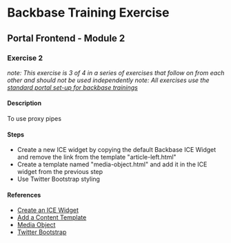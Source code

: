 # Backbase Training Exercise## Portal Frontend - Module 2### Exercise 2_note: This exercise is 3 of 4 in a series of exercises that follow on from each other and should not be used independently__note: All exercises use the [standard portal set-up for backbase trainings](https://my.backbase.com/resources/how-to-guides/getting-your-first-launchpad-based-portal-set-up/)_#### DescriptionTo use proxy pipes#### Steps - Create a new ICE widget by copying the default Backbase ICE Widget and remove the link from the template "article-left.html" - Create a template named "media-object.html" and add it in the ICE widget from the previous step - Use Twitter Bootstrap styling#### References - [Create an ICE Widget](https://my.backbase.com/resources/documentation/portal/5.5.1.0/devd_tuto_ice_.html) - [Add a Content Template](https://my.backbase.com/resources/documentation/portal/5.5.1.0/devd_mang_icet_reftemp.html) - [Media Object](http://getbootstrap.com/components/#media) - [Twitter Bootstrap](http://getbootstrap.com/)